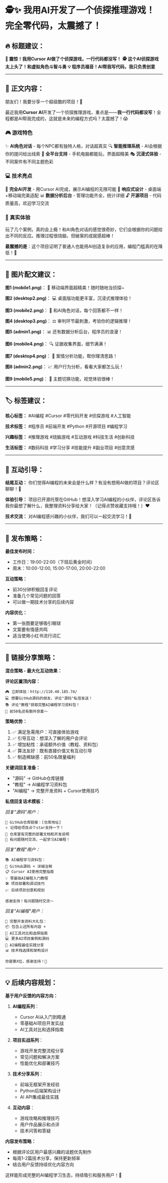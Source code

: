 # 🕵️✨ 我用AI开发了一个侦探推理游戏！完全零代码，太震撼了！

## 🔥 标题建议：
**🤖 震惊！我用Cursor AI做了个侦探游戏，一行代码都没写！**
**🕵️ 这个AI侦探游戏太上头了！和虚拟角色斗智斗勇**
**💡 程序员福音！AI帮我写代码，我只负责创意**

---

## 📝 正文内容：

朋友们！我要分享一个超级酷的项目！🎉

最近我用**Cursor AI**开发了一个侦探推理游戏，重点是——**我一行代码都没写**！全程都是AI帮我完成的，这就是未来的编程方式吗？太震撼了！😱

### 🎮 游戏特色
✨ **AI角色对话** - 每个NPC都有独特人格，对话超真实
🔍 **智能推理系统** - AI会根据你的提问给出线索
📱 **全平台支持** - 手机电脑都能玩，界面超精美
🎭 **沉浸式体验** - 不同案件有不同主题色彩

### 💻 技术亮点
🤖 **完全AI开发** - 用Cursor AI完成，展示AI编程的无限可能
📲 **响应式设计** - 桌面端+移动端完美适配
📊 **数据分析后台** - 管理功能齐全，统计详细
🔓 **开源项目** - 代码质量高，欢迎学习交流

### 🎯 真实体验
玩了几个案例，真的会上瘾！和AI角色对话的感觉很奇妙，它们会根据你的问题给出不同的反应。推理过程很烧脑，但破案的成就感超棒！

**最震撼的是**：这个项目证明了普通人也能用AI创造复杂的应用，编程门槛真的在降低！🚀

---

## 📸 图片配文建议：

**图1 (mobile1.png)**：
📱 移动端界面超精美！随时随地当侦探~

**图2 (desktop2.png)**：
💻 桌面版功能更丰富，沉浸式推理体验！

**图3 (mobile2.png)**：
🤖 和AI角色对话，每个回答都不一样！

**图4 (desktop3.png)**：
⚖️ 审判环节最刺激，考验你的逻辑推理！

**图5 (admin1.png)**：
📊 还有数据分析后台，程序员的浪漫！

**图6 (mobile4.png)**：
🔍 证据收集界面，细节满满！

**图7 (desktop4.png)**：
🧠 案情分析功能，帮你理清思路！

**图8 (admin2.png)**：
📈 用户行为分析，看看大家都怎么玩！

**图9 (mobile5.png)**：
🎨 主题切换功能，视觉体验很棒！

---

## 🏷️ 标签建议：

**核心标签：**
#AI编程 #Cursor #零代码开发 #侦探游戏 #人工智能

**技术标签：**
#程序员 #前端开发 #Python #开源项目 #编程学习

**兴趣标签：**
#推理游戏 #烧脑游戏 #互动游戏 #科技生活 #创新科技

**生活标签：**
#数码科技 #学习分享 #技能提升 #副业项目 #创意灵感

---

## 💬 互动引导：

**结尾互动：**
你们觉得AI编程的未来会是什么样？有没有想用AI做的项目？评论区聊聊！💭

**体验引导：**
项目已开源托管在GitHub！想深入学习AI编程的小伙伴，评论区告诉我你最想了解什么，我整理资料分享给大家！（记得点赞收藏支持哦！）❤️

**技术交流：**
对AI编程感兴趣的小伙伴，我们可以一起交流学习！🤝

---

## 🎯 发布策略：

**最佳发布时间：**
- 工作日：19:00-22:00（下班后黄金时间）
- 周末：10:00-12:00, 15:00-17:00, 20:00-22:00

**互动策略：**
- 前30分钟积极回复评论
- 准备几个常见问题的回答
- 可以做一期技术分享的后续内容

**内容优化：**
- 第一张图要足够吸引眼球
- 文案要有情感共鸣
- 适当使用小红书流行词汇

---

## 🔗 链接分享策略：

**混合策略 - 最大化互动效果：**

**评论区置顶内容：**
```
🎮 立即体验：http://110.40.185.74/
💻 想要GitHub源码的朋友，评论"源码"私信发送！
📚 评论"教程"获取完整AI编程学习资料包！
🎁 前50名还有额外惊喜～
```

**策略优势：**
1. ✅ 满足急需用户：可直接体验游戏
2. ✅ 引导互动：想深入了解的用户会评论
3. ✅ 增加粘性：承诺额外价值（教程、资料包）
4. ✅ 算法友好：既有直接价值又有互动引导
5. ✅ 制造稀缺感：前50名限量福利

**关键词回复准备：**
- "源码" → GitHub仓库链接
- "教程" → AI编程学习资料包
- "AI编程" → 完整开发资料 + Cursor使用技巧

**私信回复话术模板：**

*回复"源码"用户：*
```
🎉 GitHub仓库链接：[仓库地址]
⭐ 记得给项目点个star支持一下！
📖 仓库里有完整的部署文档和开发说明
🤝 有问题随时交流，一起学习AI编程！
```

*回复"教程"用户：*
```
📚 AI编程学习资料包：
🔗 GitHub源码 + 详细注释
📋 Cursor AI使用完整指南
💡 零基础AI编程入门教程
🛠️ 项目部署和调试技巧
📈 后续项目创意和规划

感谢支持！有问题随时交流～
```

*回复"AI编程"用户：*
```
🎁 完整开发资料大礼包：
📦 包含上述所有内容 +
🎯 AI工具对比和选择指南
💻 更多AI项目案例和源码
🚀 AI编程最佳实践分享
📊 技术栈选择和架构设计

你是第X位，感谢支持！🙏
```

---

## 💡 后续内容规划：

**基于用户反馈的内容方向：**

1. **AI编程系列**：
   - Cursor AI从入门到精通
   - 零基础AI项目开发实战
   - AI工具对比和选择指南

2. **项目实战系列**：
   - 游戏开发完整流程分享
   - 常见问题和解决方案
   - 性能优化和部署技巧

3. **技术分享系列**：
   - 前端无框架开发经验
   - Python后端架构设计
   - AI API集成最佳实践

4. **互动内容**：
   - 游戏攻略和推理技巧
   - 用户作品展示和点评
   - 技术问答和答疑

**内容发布策略：**
- 根据评论区用户最感兴趣的话题优先制作
- 每周1-2篇技术分享，保持更新频率
- 结合用户反馈持续优化内容方向

这样能形成完整的AI编程学习生态，持续吸引和服务用户！🚀 